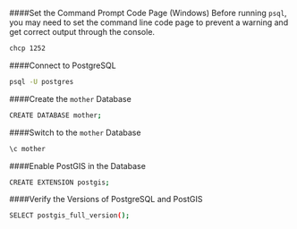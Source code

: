 ####Set the Command Prompt Code Page (Windows)
Before running `psql`, you may need to set the command line code page to prevent a warning and get correct output through the console.
```sh
chcp 1252
```

####Connect to PostgreSQL
```sh
psql -U postgres
```

####Create the `mother` Database
```sh
CREATE DATABASE mother;
```


####Switch to the `mother` Database
```sh
\c mother
```

####Enable PostGIS in the Database
```sh
CREATE EXTENSION postgis;
```

####Verify the Versions of PostgreSQL and PostGIS
```sh
SELECT postgis_full_version();
```


